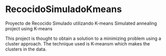 # RecocidoSimuladoKmeans
Proyecto de Recocido Simulado utilizando K-means
Simulated annealing project using K-means

This project is thought to obtain a solution to a minimizing problem using a cluster approach. The technique used is
K-meansm which makes the clusters in the data.
